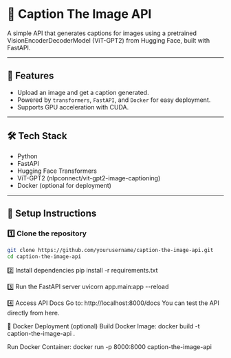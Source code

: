 # 📸 Caption The Image API

A simple API that generates captions for images using a pretrained VisionEncoderDecoderModel (ViT-GPT2) from Hugging Face, built with FastAPI.

---

## 🚀 Features

- Upload an image and get a caption generated.
- Powered by `transformers`, `FastAPI`, and `Docker` for easy deployment.
- Supports GPU acceleration with CUDA.

---

## 🛠️ Tech Stack

- Python
- FastAPI
- Hugging Face Transformers
- ViT-GPT2 (nlpconnect/vit-gpt2-image-captioning)
- Docker (optional for deployment)

---

## 🔧 Setup Instructions

### 1️⃣ Clone the repository

```bash
git clone https://github.com/yourusername/caption-the-image-api.git
cd caption-the-image-api
```
2️⃣ Install dependencies
pip install -r requirements.txt

3️⃣ Run the FastAPI server
uvicorn app.main:app --reload

4️⃣ Access API Docs
Go to: http://localhost:8000/docs
You can test the API directly from here.

🐳 Docker Deployment (optional)
Build Docker Image:
docker build -t caption-the-image-api .

Run Docker Container:
docker run -p 8000:8000 caption-the-image-api
